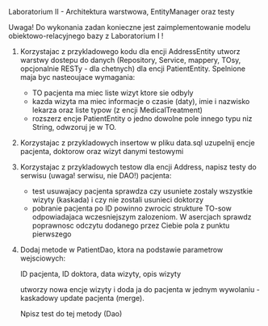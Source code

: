 ﻿Laboratorium II - Architektura warstwowa, EntityManager oraz testy

Uwaga! Do wykonania zadan konieczne jest zaimplementowanie modelu obiektowo-relacyjnego bazy z Laboratorium I !

1. Korzystajac z przykladowego kodu dla encji AddressEntity utworz warstwy dostepu do danych (Repository, Service,
   mappery, TOsy, opcjonalnie RESTy - dla chetnych) dla encji PatientEntity. Spelnione maja byc nasteoujace wymagania:
    - TO pacjenta ma miec liste wizyt ktore sie odbyly
    - kazda wizyta ma miec informacje o czasie (daty), imie i nazwisko lekarza oraz liste typow (z encji
      MedicalTreatment)
    - rozszerz encje PatientEntity o jedno dowolne pole innego typu niz String, odwzoruj je w TO.
2. Korzystajac z przykladowych insertow w pliku data.sql uzupelnij encje pacjenta, doktorow oraz wizyt danymi testowymi
3. Korzystajac z przykladowych testow dla encji Address, napisz testy do serwisu (uwaga! serwisu, nie DAO!) pacjenta:
    - test usuwajacy pacjenta sprawdza czy usuniete zostaly wszystkie wizyty (kaskada) i czy nie zostali usunieci
      doktorzy
    - pobranie pacjenta po ID powinno zwrocic strukture TO-sow odpowiadajaca wczesniejszym zalozeniom. W asercjach
      sprawdz poprawnosc odczytu dodanego przez Ciebie pola z punktu pierwszego
4. Dodaj metode w PatientDao, ktora na podstawie parametrow wejsciowych:

   ID pacjenta, ID doktora, data wizyty, opis wizyty

   utworzy nowa encje wizyty i doda ja do pacjenta w jednym wywolaniu - kaskadowy update pacjenta (merge).

   Npisz test do tej metody (Dao)
